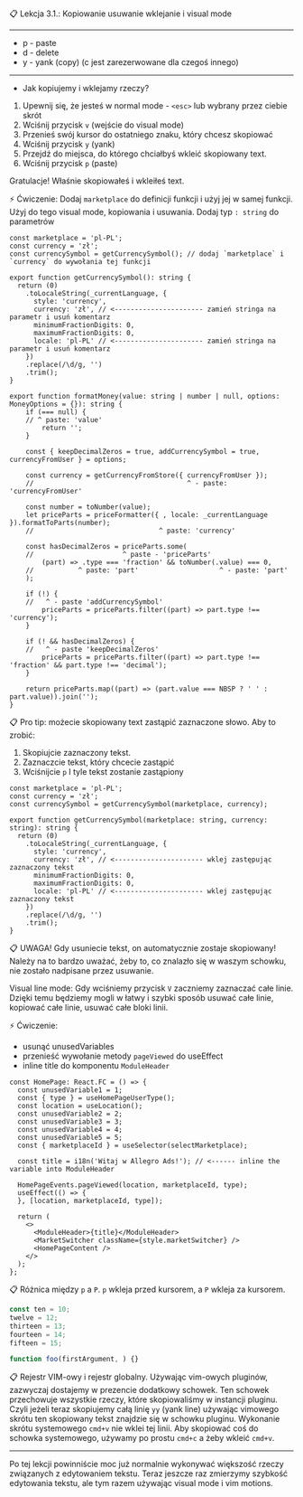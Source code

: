 📋 Lekcja 3.1.: Kopiowanie usuwanie wklejanie i visual mode

*****

- p - paste
- d - delete
- y - yank (copy) (c jest zarezerwowane dla czegoś innego)

*****

- Jak kopiujemy i wklejamy rzeczy?
1. Upewnij się, że jesteś w normal mode - `<esc>` lub wybrany przez ciebie skrót
2. Wciśnij przycisk `v` (wejście do visual mode)
3. Przenieś swój kursor do ostatniego znaku, który chcesz skopiować 
4. Wciśnij przycisk `y` (yank)
5. Przejdź do miejsca, do którego chciałbyś wkleić skopiowany text.
6. Wciśnij przycisk `p` (paste)

Gratulacje! Właśnie skopiowałeś i wkleiłeś text.

⚡️ Ćwiczenie:
Dodaj `marketplace` do definicji funkcji i użyj jej w samej funkcji.
Użyj do tego visual mode, kopiowania i usuwania. Dodaj typ `: string`
do parametrów

```tsx
const marketplace = 'pl-PL';
const currency = 'zł';
const currencySymbol = getCurrencySymbol(); // dodaj `marketplace` i `currency` do wywołania tej funkcji

export function getCurrencySymbol(): string {
  return (0)
    .toLocaleString(_currentLanguage, {
      style: 'currency',
      currency: 'zł', // <---------------------- zamień stringa na parametr i usuń komentarz
      minimumFractionDigits: 0,
      maximumFractionDigits: 0,
      locale: 'pl-PL' // <---------------------- zamień stringa na parametr i usuń komentarz
    })
    .replace(/\d/g, '')
    .trim();
}

export function formatMoney(value: string | number | null, options: MoneyOptions = {}): string {
    if (=== null) {
    // ^ paste: 'value' 
        return '';
    }

    const { keepDecimalZeros = true, addCurrencySymbol = true, currencyFromUser } = options;

    const currency = getCurrencyFromStore({ currencyFromUser });
    //                                      ^ - paste: 'currencyFromUser'
    
    const number = toNumber(value);
    let priceParts = priceFormatter({ , locale: _currentLanguage }).formatToParts(number);
    //                               ^ paste: 'currency'

    const hasDecimalZeros = priceParts.some(
    //                      ^ paste - 'priceParts'
        (part) => .type === 'fraction' && toNumber(.value) === 0,
    //           ^ paste: 'part'                    ^ - paste: 'part'
    );

    if (!) {
    //   ^ - paste 'addCurrencySymbol'
        priceParts = priceParts.filter((part) => part.type !== 'currency');
    }

    if (! && hasDecimalZeros) {
    //   ^ - paste 'keepDecimalZeros'
        priceParts = priceParts.filter((part) => part.type !== 'fraction' && part.type !== 'decimal');
    }

    return priceParts.map((part) => (part.value === NBSP ? ' ' : part.value)).join('');
}
```

📋 Pro tip: możecie skopiowany text zastąpić zaznaczone słowo. Aby to zrobić:
1. Skopiujcie zaznaczony tekst.
2. Zaznaczcie tekst, który chcecie zastąpić
3. Wciśnijcie `p`
I tyle tekst zostanie zastąpiony

```tsx
const marketplace = 'pl-PL';
const currency = 'zł';
const currencySymbol = getCurrencySymbol(marketplace, currency);

export function getCurrencySymbol(marketplace: string, currency: string): string {
  return (0)
    .toLocaleString(_currentLanguage, {
      style: 'currency',
      currency: 'zł', // <---------------------- wklej zastępując zaznaczony tekst
      minimumFractionDigits: 0,
      maximumFractionDigits: 0,
      locale: 'pl-PL' // <---------------------- wklej zastępując zaznaczony tekst
    })
    .replace(/\d/g, '')
    .trim();
}
```

📋 UWAGA!
Gdy usuniecie tekst, on automatycznie zostaje skopiowany! Należy na to bardzo uważać,
żeby to, co znalazło się w waszym schowku, nie zostało nadpisane przez usuwanie.

Visual line mode:
Gdy wciśniemy przycisk `V` zaczniemy zaznaczać całe linie. Dzięki temu będziemy mogli
w łatwy i szybki sposób usuwać całe linie, kopiować całe linie, usuwać całe bloki linii.

⚡️ Ćwiczenie:
- usunąć unusedVariables
- przenieść wywołanie metody `pageViewed` do useEffect
- inline title do komponentu `ModuleHeader`

```tsx
const HomePage: React.FC = () => {
  const unusedVariable1 = 1;
  const { type } = useHomePageUserType();
  const location = useLocation();
  const unusedVariable2 = 2;
  const unusedVariable3 = 3;
  const unusedVariable4 = 4;
  const unusedVariable5 = 5;
  const { marketplaceId } = useSelector(selectMarketplace);

  const title = i18n('Witaj w Allegro Ads!'); // <------ inline the variable into ModuleHeader

  HomePageEvents.pageViewed(location, marketplaceId, type);
  useEffect(() => {
  }, [location, marketplaceId, type]);

  return (
    <>
      <ModuleHeader>{title}</ModuleHeader>
      <MarketSwitcher className={style.marketSwitcher} />
      <HomePageContent />
    </>
  );
};

```

📋 Różnica między `p` a `P`.
`p` wkleja przed kursorem, a `P` wkleja za kursorem.

```ts
const ten = 10;
twelve = 12;
thirteen = 13;
fourteen = 14;
fifteen = 15;

function foo(firstArgument, ) {}
```

📋 Rejestr VIM-owy i rejestr globalny.
Używając vim-owych pluginów, zazwyczaj dostajemy w prezencie dodatkowy schowek. Ten schowek przechowuje
wszystkie rzeczy, które skopiowaliśmy w instancji pluginu. Czyli jeżeli teraz skopiujemy całą linię `yy` (yank line)
używając vimowego skrótu ten skopiowany tekst znajdzie się w schowku pluginu. Wykonanie skrótu systemowego
`cmd+v` nie wklei tej linii. Aby skopiować coś do schowka systemowego, używamy po prostu `cmd+c` a żeby wkleić `cmd+v`.

-------------------------------

Po tej lekcji powinniście moc już normalnie wykonywać większość rzeczy związanych z edytowaniem tekstu.
Teraz jeszcze raz zmierzymy szybkość edytowania tekstu, ale tym razem używając visual mode i vim motions.
